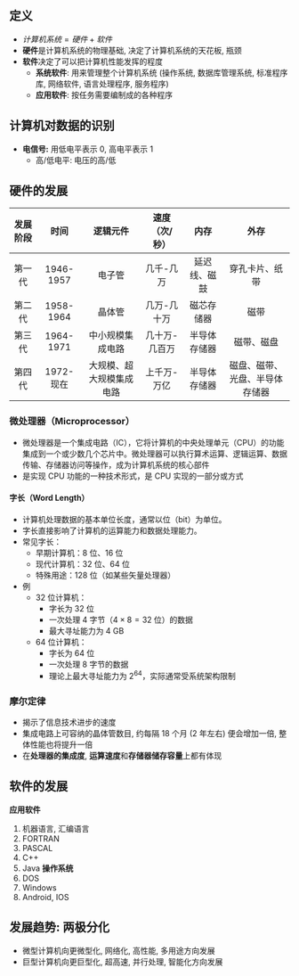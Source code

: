 ## 定义
-  $计算机系统 = 硬件 + 软件$
- **硬件**是计算机系统的物理基础, 决定了计算机系统的天花板, 瓶颈
- **软件**决定了可以把计算机性能发挥的程度
	- **系统软件**: 用来管理整个计算机系统 (操作系统, 数据库管理系统, 标准程序库, 网络软件, 语言处理程序, 服务程序)
	- **应用软件**: 按任务需要编制成的各种程序
## 计算机对数据的识别
- **电信号:** 用低电平表示 0, 高电平表示 1
	- 高/低电平: 电压的高/低

## 硬件的发展
| 发展阶段 |    时间     |     逻辑元件     | 速度（次/秒） |   内存   |       外存        |
| :--: | :-------: | :----------: | :-----: | :----: | :-------------: |
| 第一代  | 1946-1957 |     电子管      |  几千-几万  | 延迟线、磁鼓 |     穿孔卡片、纸带     |
| 第二代  | 1958-1964 |     晶体管      | 几万-几十万  | 磁芯存储器  |       磁带        |
| 第三代  | 1964-1971 |   中小规模集成电路   | 几十万-几百万 | 半导体存储器 |      磁带、磁盘      |
| 第四代  |  1972-现在  | 大规模、超大规模集成电路 | 上千万-万亿  | 半导体存储器 | 磁盘、磁带、光盘、半导体存储器 |
### 微处理器（Microprocessor）
- 微处理器是一个集成电路（IC），它将计算机的中央处理单元（CPU）的功能集成到一个或少数几个芯片中。微处理器可以执行算术运算、逻辑运算、数据传输、存储器访问等操作，成为计算机系统的核心部件
- 是实现 CPU 功能的一种技术形式，是 CPU 实现的一部分或方式
#### 字长（Word Length）
- 计算机处理数据的基本单位长度，通常以位（bit）为单位。
- 字长直接影响了计算机的运算能力和数据处理能力。
- 常见字长：
    - 早期计算机：8 位、16 位
    - 现代计算机：32 位、64 位
    - 特殊用途：128 位（如某些矢量处理器）
- 例
	- 32 位计算机：
	    - 字长为 32 位
	    - 一次处理 4 字节（$4 \times 8 = 32$ 位）的数据
	    - 最大寻址能力为 4 GB
	- 64 位计算机：
	    - 字长为 64 位
	    - 一次处理 8 字节的数据
	    - 理论上最大寻址能力为 $2^{64}$，实际通常受系统架构限制
### 摩尔定律
- 揭示了信息技术进步的速度
- 集成电路上可容纳的晶体管数目, 约每隔 18 个月 (2 年左右) 便会增加一倍, 整体性能也将提升一倍
- 在**处理器的集成度**, **运算速度**和**存储器储存容量**上都有体现

## 软件的发展
**应用软件**
1. 机器语言, 汇编语言
2. FORTRAN
3. PASCAL
4. C++
5. Java
**操作系统**
1. DOS
2. Windows
3. Android, IOS

## 发展趋势: 两极分化
- 微型计算机向更微型化, 网络化, 高性能, 多用途方向发展
- 巨型计算机向更巨型化, 超高速, 并行处理, 智能化方向发展